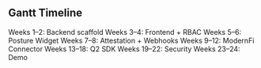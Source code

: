 ## Gantt Timeline
Weeks 1–2: Backend scaffold
Weeks 3–4: Frontend + RBAC
Weeks 5–6: Posture Widget
Weeks 7–8: Attestation + Webhooks
Weeks 9–12: ModernFi Connector
Weeks 13–18: Q2 SDK
Weeks 19–22: Security
Weeks 23–24: Demo
